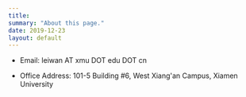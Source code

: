 ```yaml
---
title: 
summary: "About this page."
date: 2019-12-23
layout: default
---
```


* Email: leiwan AT xmu DOT edu DOT cn

* Office Address: 101-5 Building #6, West Xiang'an Campus, Xiamen University
